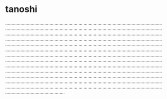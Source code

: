 # tanoshi

...........................................................................................................................................................................................................................................................................................................................................................................................................................................................................................................................................................................................................................................................................................................................................................................................................................................................................................................................................................................................................................................................................................................................................................................................................................................................................................................................................................................................................................................................................................................................................................................................................................................................................................................................